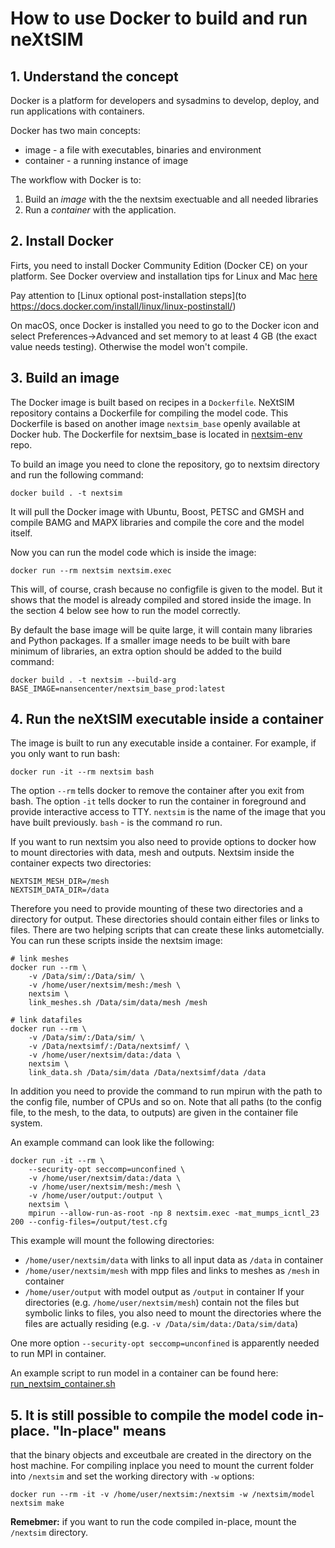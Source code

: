 # How to use Docker to build and run neXtSIM

## 1. Understand the concept

Docker is a platform for developers and sysadmins to develop, deploy, and run applications with containers.

Docker has two main concepts:
* image - a file with executables, binaries and environment
* container - a running instance of image

The workflow with Docker is to:
1. Build an *image* with the the nextsim exectuable and all needed libraries
2. Run a *container* with the application.

## 2. Install Docker

Firts, you need to install Docker Community Edition (Docker CE) on your platform.
See Docker overview and installation tips for Linux and Mac [here](https://docs.docker.com/install/)

Pay attention to [Linux optional post-installation steps](to https://docs.docker.com/install/linux/linux-postinstall/)

On macOS, once Docker is installed you need to go to the Docker icon and select
Preferences->Advanced and set memory to at least 4 GB (the exact value needs testing).
Otherwise the model won't compile.

## 3. Build an image

The Docker image is built based on recipes in a `Dockerfile`. NeXtSIM repository contains a
Dockerfile for compiling the model code. This Dockerfile is based on another image
`nextsim_base` openly available at Docker hub. The Dockerfile for nextsim_base is located in
[nextsim-env](https://github.com/nansencenter/nextsim-env) repo.

To build an image you need to clone the repository, go to nextsim directory and run the following
command:
```
docker build . -t nextsim
```
It will pull the Docker image with Ubuntu, Boost, PETSC and GMSH and
compile BAMG and MAPX libraries and compile the core and the model itself.

Now you can run the model code which is inside the image:
```
docker run --rm nextsim nextsim.exec
```
This will, of course, crash because no configfile is given to the model. But it
shows that the model is already compiled and stored inside the image. In the section 4 below see
how to run the model correctly.

By default the base image will be quite large, it will contain many libraries and Python packages.
If a smaller image needs to be built with bare minimum of libraries, an extra option should be
added to the build command:
```
docker build . -t nextsim --build-arg BASE_IMAGE=nansencenter/nextsim_base_prod:latest
```

## 4. Run the neXtSIM executable inside a container

The image is built to run any executable inside a container. For example, if you only want to run
bash:
```
docker run -it --rm nextsim bash
```
The option `--rm` tells docker to remove the container after you exit from bash.
The option `-it` tells docker to run the container in foreground and provide interactive access to TTY.
`nextsim` is the name of the image that you have built previously. `bash` - is the command ro run.

If you want to run nextsim you also need to provide options to docker how to mount directories with
data, mesh and outputs. Nextsim inside the container expects two directories:
```
NEXTSIM_MESH_DIR=/mesh
NEXTSIM_DATA_DIR=/data

```
Therefore you need to provide mounting of these two directories and a directory for output.
These directories should contain either files or links to files. There are two helping scripts that
can create these links autometcially. You can run these scripts inside the nextsim image:
```
# link meshes
docker run --rm \
    -v /Data/sim/:/Data/sim/ \
    -v /home/user/nextsim/mesh:/mesh \
    nextsim \
    link_meshes.sh /Data/sim/data/mesh /mesh

# link datafiles
docker run --rm \
    -v /Data/sim/:/Data/sim/ \
    -v /Data/nextsimf/:/Data/nextsimf/ \
    -v /home/user/nextsim/data:/data \
    nextsim \
    link_data.sh /Data/sim/data /Data/nextsimf/data /data
```

In addition you need to provide the command to run mpirun with the path to the config file, number
of CPUs and so on. Note that all paths (to the config file, to the mesh, to the data, to outputs)
are given in the container file system.

An example command can look like the following:
```
docker run -it --rm \
    --security-opt seccomp=unconfined \
    -v /home/user/nextsim/data:/data \
    -v /home/user/nextsim/mesh:/mesh \
    -v /home/user/output:/output \
    nextsim \
    mpirun --allow-run-as-root -np 8 nextsim.exec -mat_mumps_icntl_23 200 --config-files=/output/test.cfg
```
This example will mount the following directories:
* `/home/user/nextsim/data` with links to all input data as `/data` in container
* `/home/user/nextsim/mesh` with mpp files and links to meshes as `/mesh` in container
* `/home/user/output` with model output as `/output` in container
If your directories (e.g. `/home/user/nextsim/mesh`) contain not the files but symbolic links to files,
you also need to mount the directories where the files are actually residing
(e.g. `-v /Data/sim/data:/Data/sim/data`)

One more option `--security-opt seccomp=unconfined` is apparently needed to run MPI in container.

An example script to run model in a container can be found here:
[run_nextsim_container.sh](https://github.com/nansencenter/nextsim-env/blob/master/machines/maud_antonk/run_nextsim.sh)

## 5. It is still possible to compile the model code in-place. "In-place" means
that the binary objects and exceutbale are created in the directory on the host machine. For
compiling inplace you need to mount the current folder into `/nextsim` and set the working
directory with `-w` options:

```
docker run --rm -it -v /home/user/nextsim:/nextsim -w /nextsim/model nextsim make
```

**Remebmer:** if you want to run the code compiled in-place, mount the `/nextsim` directory.
